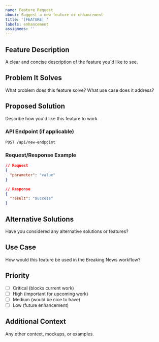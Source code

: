 ```yaml
---
name: Feature Request
about: Suggest a new feature or enhancement
title: '[FEATURE] '
labels: enhancement
assignees: ''
---
```


## Feature Description
A clear and concise description of the feature you'd like to see.

## Problem It Solves
What problem does this feature solve? What use case does it address?

## Proposed Solution
Describe how you'd like this feature to work.

### API Endpoint (if applicable)
```
POST /api/new-endpoint
```

### Request/Response Example
```json
// Request
{
  "parameter": "value"
}

// Response
{
  "result": "success"
}
```

## Alternative Solutions
Have you considered any alternative solutions or features?

## Use Case
How would this feature be used in the Breaking News workflow?

## Priority
- [ ] Critical (blocks current work)
- [ ] High (important for upcoming work)
- [ ] Medium (would be nice to have)
- [ ] Low (future enhancement)

## Additional Context
Any other context, mockups, or examples.

